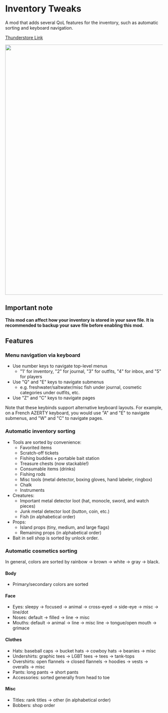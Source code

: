 # Inventory Tweaks

A mod that adds several QoL features for the inventory, such as automatic sorting and keyboard navigation.

[Thunderstore Link](https://thunderstore.io/c/webfishing/p/CertifiedPyro/Inventory_Tweaks/)

<img src="https://github.com/user-attachments/assets/317b105e-13b2-4ea4-83a2-a0fbf5ab0dc1" width=800>

## Important note

**This mod can affect how your inventory is stored in your save file.
It is recommended to backup your save file before enabling this mod.**

## Features

### Menu navigation via keyboard

- Use number keys to navigate top-level menus
  - "1' for inventory, "2" for journal, "3" for outfits, "4" for inbox, and "5" for players
- Use "Q" and "E" keys to navigate submenus
  - e.g. freshwater/saltwater/misc fish under journal, cosmetic categories under outfits, etc.
- Use "Z" and "C" keys to navigate pages

Note that these keybinds support alternative keyboard layouts.
For example, on a French AZERTY keyboard, you would use "A" and "E" to navigate submenus, and "W" and "C" to navigate pages.

### Automatic inventory sorting
- Tools are sorted by convenience:
  - Favorited items
  - Scratch-off tickets
  - Fishing buddies + portable bait station
  - Treasure chests (now stackable!)
  - Consumable items (drinks)
  - Fishing rods
  - Misc tools (metal detector, boxing gloves, hand labeler, ringbox)
  - Chalk
  - Instruments
- Creatures:
  - Important metal detector loot (hat, monocle, sword, and watch pieces)
  - Junk metal detector loot (button, coin, etc.)
  - Fish (in alphabetical order)
- Props:
  - Island props (tiny, medium, and large flags)
  - Remaining props (in alphabetical order)
- Bait in sell shop is sorted by unlock order.

### Automatic cosmetics sorting
In general, colors are sorted by rainbow -> brown -> white -> gray -> black.

#### Body
- Primary/secondary colors are sorted

#### Face
- Eyes: sleepy -> focused -> animal -> cross-eyed -> side-eye -> misc -> line/dot
- Noses: default -> filled -> line -> misc
- Mouths: default -> animal -> line -> misc line -> tongue/open mouth -> grimace

#### Clothes
- Hats: baseball caps -> bucket hats -> cowboy hats -> beanies -> misc
- Undershirts: graphic tees -> LGBT tees -> tees -> tank-tops
- Overshirts: open flannels -> closed flannels -> hoodies -> vests -> overalls -> misc
- Pants: long pants -> short pants
- Accessories: sorted generally from head to toe

#### Misc
- Titles: rank titles -> other (in alphabetical order)
- Bobbers: shop order
